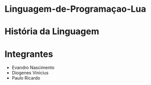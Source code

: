 # Linguagem-de-Programaçao-Lua

# História da Linguagem

# Integrantes

 + Evandro Nascimento
 + Diogenes Vinicius
 + Paulo Ricardo
